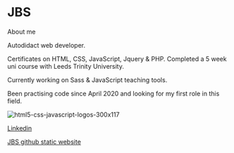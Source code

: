 # JBS
About me

Autodidact web developer. 

Certificates on HTML, CSS, JavaScript, Jquery & PHP. 
Completed a 5 week uni course with Leeds Trinity University.

Currently working on Sass & JavaScript teaching tools.

Been practising code since April 2020 and looking for my first role in this field.

![html5-css-javascript-logos-300x117](https://user-images.githubusercontent.com/71082969/107945328-5d35b100-6f87-11eb-9049-c3185cde168f.png)

[Linkedin](https://www.linkedin.com/in/john-stapylton-33315b36/)

[JBS github static website](https://jonwon30.github.io/JBS-Developer-Profile/)
